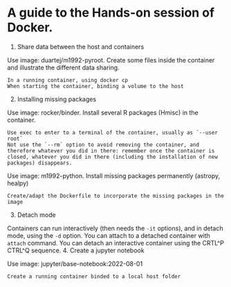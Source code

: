 # A guide to the Hands-on session of Docker.
1. Share data between the host and containers

Use image: duartej/m1992-pyroot. Create some files inside the container and illustrate the different data sharing.

    In a running container, using docker cp
    When starting the container, binding a volume to the host 

2. Installing missing packages

Use image: rocker/binder. Install several R packages (Hmisc) in the container. 

    Use exec to enter to a terminal of the container, usually as `--user root`
    Not use the `--rm` option to avoid removing the container, and therefore whatever you did in there: remember once the container is closed, whatever you did in there (including the installation of new packages) disappears. 

Use image: m1992-python. Install missing packages permanently (astropy, healpy)

    Create/adapt the Dockerfile to incorporate the missing packages in the image

3. Detach mode

Containers can run interactively (then needs the `-it` options), and in detach mode, using the `-d` option. You can attach to a detached container with `attach` command.
You can detach an interactive container using the CRTL^P CTRL^Q sequence. 
4. Create a  jupyter notebook

Use image: jupyter/base-notebook:2022-08-01

    Create a running container binded to a local host folder

